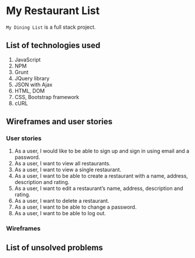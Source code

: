 
# My Restaurant List

`My Dining List` is a full stack project.

## List of technologies used
1. JavaScript
2. NPM
3. Grunt
4. JQuery library
5. JSON with Ajax
6. HTML, DOM
7. CSS, Bootstrap framework
8. cURL

## Wireframes and user stories
### User stories
1. As a user, I would like to be able to sign up and sign in using email and a password.
2. As a user, I want to view all restaurants.
3. As a user, I want to view a single restaurant.
4. As a user, I want to be able to create a restaurant with a name, address, description and rating.
5. As a user, I want to edit a restaurant’s name, address, description and rating.
6. As a user, I want to delete a restaurant.
7. As a user, I want to be able to change a password.
8. As a user, I want to be able to log out.

### Wireframes

## List of unsolved problems
